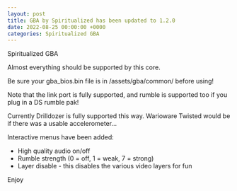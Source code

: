 ```yaml
---
layout: post
title: GBA by Spiritualized has been updated to 1.2.0
date: 2022-08-25 00:00:00 +0000
categories: Spiritualized GBA
---
```

Spiritualized GBA 

Almost everything should be supported by this core.  

Be sure your gba_bios.bin file is in /assets/gba/common/ before using!

Note that the link port is fully supported, and rumble is supported too if you plug in a DS rumble pak!

Currently Drilldozer is fully supported this way.  Warioware Twisted would be if there was a usable accelerometer...

Interactive menus have been added:
* High quality audio on/off
* Rumble strength (0 = off, 1 = weak, 7 = strong)
* Layer disable - this disables the various video layers for fun

Enjoy

